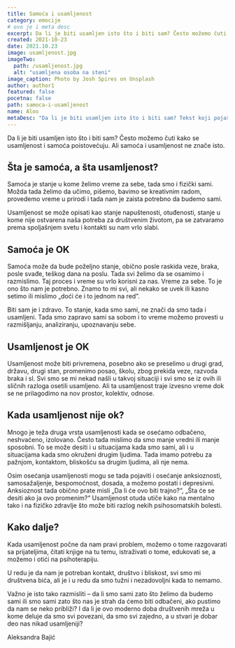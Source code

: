 ```yaml
---
title: Samoća i usamljenost
category: emocije
# ovo je i meta desc
excerpt: Da li je biti usamljen isto što i biti sam? Često možemo čuti kako se usamljenost i samoća poistovećuju. Ali samoća i usamljenost ne znače  isto.
created: 2021-10-23
date: 2021.10.23
image: usamljenost.jpg
imageTwo:
  path: /usamljenost.jpg
  alt: "usamljena osoba na steni"
image_caption: Photo by Josh Spires on Unsplash
author: author1
featured: false
pocetna: false
path: samoca-i-usamljenost
name: Aloo
metaDesc: "Da li je biti usamljen isto što i biti sam? Tekst koji pojašnjava da samoća i usamljenost ne znače isto."
---
```



Da li je biti usamljen isto što i biti sam? Često možemo čuti kako se usamljenost i samoća poistovećuju. Ali samoća i usamljenost ne znače  isto.

## Šta je samoća, a šta usamljenost?

Samoća je stanje u kome želimo vreme za sebe, tada smo i fizički sami. Možda tada želimo da učimo, pišemo, bavimo se kreativnim radom, provedemo vreme u prirodi i tada nam je zaista potrebno da budemo sami.

Usamljenost se može opisati kao stanje napuštenosti, otuđenosti, stanje u kome nije ostvarena naša potreba za društvenim životom, pa se zatvaramo prema spoljašnjem svetu i kontakti su nam vrlo slabi.

## Samoća je OK

Samoća može da bude poželjno stanje, obično posle raskida veze, braka, posle svađe, teškog dana na poslu. Tada svi želimo da se osamimo i razmislimo. Taj proces i vreme su vrlo korisni za nas.  Vreme za sebe. To je ono što nam je potrebno. Znamo to mi svi, ali nekako se uvek ili kasno setimo ili mislimo „doći će i to jednom na red”.

Biti sam je i zdravo. To stanje, kada smo sami, ne znači da smo tada i usamljeni. Tada smo zapravo sami sa sobom i to vreme možemo provesti u razmišljanju, analiziranju, upoznavanju sebe.

## Usamljenost je OK

Usamljenost može biti privremena, posebno ako se preselimo u drugi grad, državu, drugi stan, promenimo posao, školu, zbog prekida veze, razvoda braka i sl. Svi smo se mi nekad našli u takvoj situaciji  i svi smo se iz ovih ili sličnih razloga osetili usamljeno. Ali ta usamljenost traje izvesno vreme dok se ne prilagodimo na nov prostor, kolektiv, odnose.

## Kada usamljenost nije ok?

Mnogo je teža druga vrsta usamljenosti kada se osećamo odbačeno, neshvaćeno, izolovano. Često tada mislimo da smo manje vredni ili manje sposobni. To se može desiti i u situacijama kada smo sami, ali i u situacijama kada smo okruženi drugim ljudima. Tada imamo potrebu za pažnjom, kontaktom, bliskošću sa drugim ljudima, ali nje nema. 

Osim osećanja usamljenosti mogu se tada pojaviti i osećanje anksioznosti, samosažaljenje, bespomoćnost, dosada, a možemo postati i depresivni. Anksioznost tada obično prate misli „Da li će ovo biti trajno?“, „Šta će se desiti ako ja ovo promenim?“  Usamljenost otuda utiče kako na mentalno tako i na fizičko zdravlje što može biti razlog nekih psihosomatskih bolesti.

## Kako dalje?

Kada usamljenost počne da nam pravi problem, možemo o tome razgovarati sa prijateljima, čitati knjige na tu temu, istraživati  o tome, edukovati se,  a možemo i otići na psihoterapiju.

U redu je da nam je potreban kontakt, društvo i bliskost, svi smo mi društvena bića, ali je i u redu da smo tužni i nezadovoljni kada to nemamo.

Važno je isto tako razmisliti – da li smo sami zato što želimo da budemo sami ili smo sami zato što nas je strah da ćemo biti odbačeni, ako pustimo da nam se neko približi? I da li je ovo moderno doba društvenih mreža u kome deluje da smo svi povezani, da smo svi zajedno, a u stvari je dobar deo nas nikad usamljeniji?


Aleksandra Bajić
